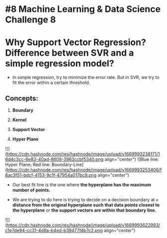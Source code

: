 # #8 Machine Learning & Data Science Challenge 8

# Why Support Vector Regression? Difference between SVR and a simple regression model?

*   In simple regression, try to minimize the error rate. But in SVR, we try to fit the error within a certain threshold.
    

## Concepts:

1.  **Boundary**
    
2.  **Kernel**
    
3.  **Support Vector**
    
4.  **Hyper Plane**
    

![](https://cdn.hashnode.com/res/hashnode/image/upload/v1669993238171/16d4c3cc-6e83-40ad-8608-3963ccbf5340.png align="center")
![Blue line: Hyper Plane; Red line: Boundary-Line](https://cdn.hashnode.com/res/hashnode/image/upload/v1669993253406/f8ac3f51-bdcf-4153-9c1f-47954a017bc9.png align="center")

*   Our best fit line is the one where **the hyperplane has the maximum number of points.**
    
*   We are trying to do here is trying to decide on a decision boundary at `e` **distance from the original hyperplane such that data points closest to the hyperplane** or **the support vectors are within that boundary line.**
    

![](https://cdn.hashnode.com/res/hashnode/image/upload/v1669993622993/c1e7de94-cc31-4d8a-b4ed-b39477f4b7c2.png align="center")
